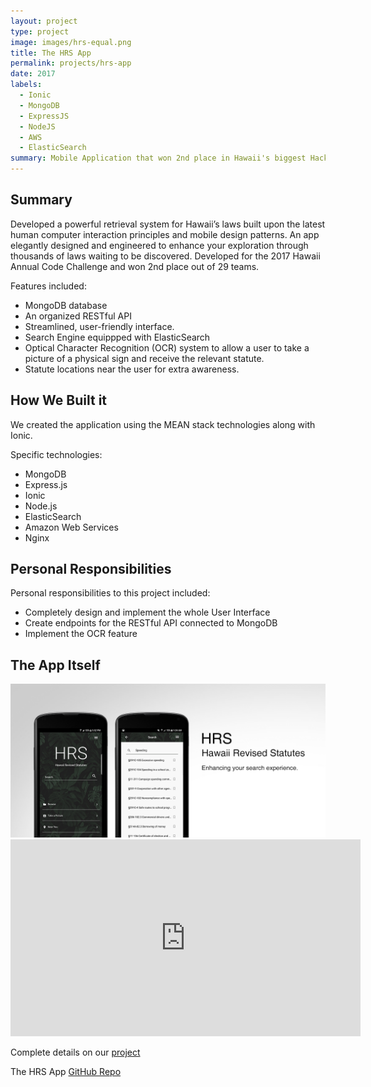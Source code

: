 ```yaml
---
layout: project
type: project
image: images/hrs-equal.png
title: The HRS App
permalink: projects/hrs-app
date: 2017
labels:
  - Ionic
  - MongoDB
  - ExpressJS
  - NodeJS
  - AWS
  - ElasticSearch
summary: Mobile Application that won 2nd place in Hawaii's biggest Hackathon. 
---
```


## Summary
Developed a powerful retrieval system for Hawaii’s laws built upon the latest human computer interaction principles and mobile design patterns. An app elegantly designed and engineered to enhance your exploration through thousands of laws waiting to be discovered. Developed for the 2017 Hawaii Annual Code Challenge and won 2nd place out of 29 teams.

Features included:
* MongoDB database
* An organized RESTful API 
* Streamlined, user-friendly interface.
* Search Engine equippped with ElasticSearch
* Optical Character Recognition (OCR) system to allow a user to take a picture of a physical sign and receive the relevant statute.
* Statute locations near the user for extra awareness.


## How We Built it
We created the application using the MEAN stack technologies along with Ionic.

Specific technologies:
* MongoDB 
* Express.js 
* Ionic 
* Node.js 
* ElasticSearch 
* Amazon Web Services 
* Nginx 

## Personal Responsibilities
Personal responsibilities to this project included:
* Completely design and implement the whole User Interface
* Create endpoints for the RESTful API connected to MongoDB
* Implement the OCR feature

## The App Itself

<img class="ui centered image" src="../images/hrs-feature.png">

<iframe width="560" height="315" src="https://www.youtube.com/embed/ysAzR5RSkQk" frameborder="0" allowfullscreen></iframe>

Complete details on our [project](https://hacc17.devpost.com/submissions)


The HRS App [GitHub Repo](https://github.com/HACC17/FidgetSpinners)


